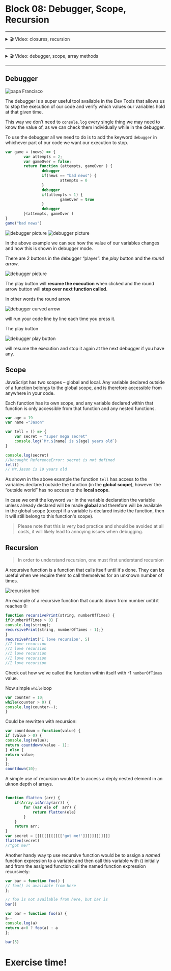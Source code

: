 # Block 08: Debugger, Scope, Recursion

---

<details>
    <summary>🎬 Video: closures, recursion</summary><div class='video-container'>
        <iframe width="560" height="315" src="https://www.youtube.com/embed/hOnLq-GQQqE?rel=0" frameborder="0" allow="accelerometer; autoplay; encrypted-media; gyroscope; picture-in-picture" allowfullscreen></iframe></div>
</details>

---

<details>
    <summary>🎬 Video: debugger, scope, array methods</summary><div class='video-container'>
        <iframe width="560" height="315" src="https://www.youtube.com/embed/kEceH4UXtH0?rel=0" frameborder="0" allow="accelerometer; autoplay; encrypted-media; gyroscope; picture-in-picture" allowfullscreen></iframe></div>
</details>

---

## Debugger

<!-- ![](../pics/debugging.jpg) -->

<img src="https://barcelonacodeschool.com/files/pics/debugging.jpg" alt="papa Francisco" >

The debugger is a super useful tool available in the Dev Tools that allows us to stop the execution of our code and verify which values our variables hold at that given time.

This way we don’t need to `console.log` every single thing we may need to know the value of, as we can check them individually while in the debugger.

To use the debugger all we need to do is to add the keyword `debugger` in whichever part of our code we want our execution to stop.

```javascript
var game = (news) => { 
        var attempts = 2;
        var gameOver = false;
        return function (attempts, gameOver ) {
                debugger
                if(news == "bad news") {
                        attempts = 0
                }
                debugger
                if(attempts < 1) {
                        gameOver = true
                }
                debugger
        }(attempts, gameOver )
}
game("bad news")
```


<!-- ![](../pics/debugger1.png) -->

<img src="https://barcelonacodeschool.com/files/pics/debugger1.png" alt="debugger picture" class='full_width'> 

<!-- ![](../pics/debugger2.png) -->

<img src="https://barcelonacodeschool.com/files/pics/debugger2.png" alt="debugger picture" class='full_width'> 



In the above example we can see how the value of our variables changes and how this is shown in debugger mode.

There are 2 buttons in the debugger “player”: the *play* button and the *round arrow*.

<!-- ![](../pics/debugger3.png) -->

<img src="https://barcelonacodeschool.com/files/pics/debugger3.png" alt="debugger picture"> 

The play button will **resume the execution** when clicked and the round arrow button will **step over next function called**.

In other words the round arrow

<!-- ![](../pics/debugger4.png) -->

<img src="https://barcelonacodeschool.com/files/pics/debugger4.png" alt="debugger curved arrow" class='debugger_key'> 

will run your code line by line each time you press it. 

The play button 

<!-- ![](../pics/debugger5.png) -->

<img src="https://barcelonacodeschool.com/files/pics/debugger5.png" alt="debugger play button" class='debugger_key'> 

will resume the execution and stop it again at the next debugger if you have any.

## Scope

JavaScript has two scopes – global and local. Any variable declared outside of a function belongs to the global scope, and is therefore accessible from anywhere in your code. 

Each function has its own scope, and any variable declared within that function is only accessible from that function and any nested functions.

```javascript
var age = 19
var name ="Jason"

var tell = () => {
    var secret = "super mega secret"
    console.log(`Mr.${name} is ${age} years old`)
}

console.log(secret)
//Uncaught ReferenceError: secret is not defined
tell()
// Mr.Jason is 19 years old
```

As shown in the above example the function `tell` has access to the variables declared outside the function (in the **global scope**), however the “outside world” has no access to the **local scope**.

In case we omit the keyword `var` in the variable declaration the variable unless already declared will be made **global** and therefore will be available in the global scope (except if a variable is declared inside the function, then it will still belong to this function's scope). 

>Please note that this is very bad practice and should be avoided at all costs, it will likely lead to annoying issues when debugging.

## Recursion

> In order to understand recursion, one must first understand recursion

A recursive function is a function that calls itself until it's done. They can be useful when we require them to call themselves for an unknown number of times.

<!-- ![](../pics/dad-there-is-a-recursion-under-my-bed-oad-there-29924251.png) -->

<img src="https://barcelonacodeschool.com/files/pics/dad-there-is-a-recursion-under-my-bed-oad-there-29924251.png" alt="recursion bed">

An example of a recursive function that counts down from number until it reaches 0:

```javascript
function recursivePrint(string, numberOfTimes) { 
if(numberOfTimes > 0) {
console.log(string);
recursivePrint(string, numberOfTimes - 1);}
}
recursivePrint('I love recursion', 5)
//I love recursion
//I love recursion
//I love recursion
//I love recursion
//I love recursion
```

Check out how we've called the function within itself with -1 `numberOfTimes` value.

Now simple `while`loop

```javascript
var counter = 10;
while(counter > 0) {
console.log(counter--);
}
```

Could be rewritten with recursion:

```javascript    
var countdown = function(value) {
if (value > 0) {
console.log(value);
return countdown(value - 1);
} else {
return value;
}
};
countdown(10);
```
A simple use of recursion would be to access a deply nested element in an uknon depth of arrays.

```javascript

function flatten (arr) {
    if(Array.isArray(arr)) {
        for (var ele of  arr) {
            return flatten(ele)
        }
    }
    return arr;
}
var secret = [[[[[[[[[[[['got me!']]]]]]]]]]]]
flatten(secret)
//"got me!"
```

Another handy way tp use recursive function would be to assign a *named* function expression to a variable and then call this variable with () initially and from the assigned function call the named function expression recursively:

```js
var bar = function foo() {
// foo() is available from here
};

// foo is not available from here, but bar is
bar()
```

```js
var bar = function foo(a) {
a--
console.log(a)
return a>0 ? foo(a) : a 
};

bar(5)
```

# Exercise time!
